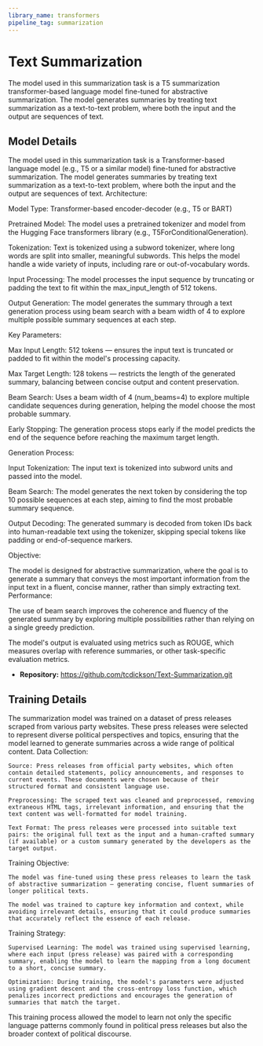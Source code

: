 ```yaml
---
library_name: transformers
pipeline_tag: summarization
---
```

# Text Summarization

The model used in this summarization task is a T5 summarization transformer-based language model fine-tuned for abstractive summarization. The model generates summaries by treating text summarization as a text-to-text problem, where both the input and the output are sequences of text.


## Model Details
The model used in this summarization task is a Transformer-based language model (e.g., T5 or a similar model) fine-tuned for abstractive summarization. The model generates summaries by treating text summarization as a text-to-text problem, where both the input and the output are sequences of text.
Architecture:

Model Type: Transformer-based encoder-decoder (e.g., T5 or BART)

Pretrained Model: The model uses a pretrained tokenizer and model from the Hugging Face transformers library (e.g., T5ForConditionalGeneration).

Tokenization: Text is tokenized using a subword tokenizer, where long words are split into smaller, meaningful subwords. This helps the model handle a wide variety of inputs, including rare or out-of-vocabulary words.

Input Processing: The model processes the input sequence by truncating or padding the text to fit within the max_input_length of 512 tokens.

Output Generation: The model generates the summary through a text generation process using beam search with a beam width of 4 to explore multiple possible summary sequences at each step.

Key Parameters:

Max Input Length: 512 tokens — ensures the input text is truncated or padded to fit within the model's processing capacity.

Max Target Length: 128 tokens — restricts the length of the generated summary, balancing between concise output and content preservation.

Beam Search: Uses a beam width of 4 (num_beams=4) to explore multiple candidate sequences during generation, helping the model choose the most probable summary.

Early Stopping: The generation process stops early if the model predicts the end of the sequence before reaching the maximum target length.

Generation Process:

Input Tokenization: The input text is tokenized into subword units and passed into the model.

Beam Search: The model generates the next token by considering the top 10 possible sequences at each step, aiming to find the most probable summary sequence.

Output Decoding: The generated summary is decoded from token IDs back into human-readable text using the tokenizer, skipping special tokens like padding or end-of-sequence markers.

Objective:

The model is designed for abstractive summarization, where the goal is to generate a summary that conveys the most important information from the input text in a fluent, concise manner, rather than simply extracting text.
Performance:

The use of beam search improves the coherence and fluency of the generated summary by exploring multiple possibilities rather than relying on a single greedy prediction.

The model's output is evaluated using metrics such as ROUGE, which measures overlap with reference summaries, or other task-specific evaluation metrics.
    

- **Repository:** https://github.com/tcdickson/Text-Summarization.git


## Training Details

The summarization model was trained on a dataset of press releases scraped from various party websites. These press releases were selected to represent diverse political perspectives and topics, ensuring that the model learned to generate summaries across a wide range of political content.
Data Collection:

    Source: Press releases from official party websites, which often contain detailed statements, policy announcements, and responses to current events. These documents were chosen because of their structured format and consistent language use.

    Preprocessing: The scraped text was cleaned and preprocessed, removing extraneous HTML tags, irrelevant information, and ensuring that the text content was well-formatted for model training.

    Text Format: The press releases were processed into suitable text pairs: the original full text as the input and a human-crafted summary (if available) or a custom summary generated by the developers as the target output.

Training Objective:

    The model was fine-tuned using these press releases to learn the task of abstractive summarization — generating concise, fluent summaries of longer political texts.

    The model was trained to capture key information and context, while avoiding irrelevant details, ensuring that it could produce summaries that accurately reflect the essence of each release.

Training Strategy:

    Supervised Learning: The model was trained using supervised learning, where each input (press release) was paired with a corresponding summary, enabling the model to learn the mapping from a long document to a short, concise summary.

    Optimization: During training, the model's parameters were adjusted using gradient descent and the cross-entropy loss function, which penalizes incorrect predictions and encourages the generation of summaries that match the target.

This training process allowed the model to learn not only the specific language patterns commonly found in political press releases but also the broader context of political discourse.





